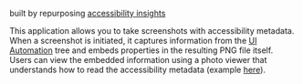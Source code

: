 built by repurposing [accessibility insights](https://github.com/Microsoft/accessibility-insights-windows)

This application allows you to take screenshots with accessibility metadata. When a screenshot is initiated, it captures information from the [UI Automation](https://docs.microsoft.com/en-us/dotnet/framework/ui-automation/ui-automation-overview) tree and embeds properties in the resulting PNG file itself. Users can view the embedded information using a photo viewer that understands how to read the accessibility metadata (example [here](https://github.com/karanbirsingh/photo-viewer)).
